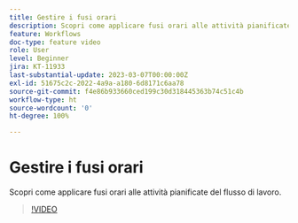 ```yaml
---
title: Gestire i fusi orari
description: Scopri come applicare fusi orari alle attività pianificate del flusso di lavoro.
feature: Workflows
doc-type: feature video
role: User
level: Beginner
jira: KT-11933
last-substantial-update: 2023-03-07T00:00:00Z
exl-id: 51675c2c-2022-4a9a-a180-6d8171c6aa78
source-git-commit: f4e86b933660ced199c30d318445363b74c51c4b
workflow-type: ht
source-wordcount: '0'
ht-degree: 100%

---
```


# Gestire i fusi orari

Scopri come applicare fusi orari alle attività pianificate del flusso di lavoro.

>[!VIDEO](https://video.tv.adobe.com/v/3416040?quality=12&learn=on)
